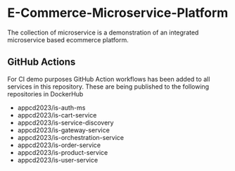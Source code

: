 # E-Commerce-Microservice-Platform

The collection of microservice is a demonstration of an integrated microservice based ecommerce platform.

## GitHub Actions
For CI demo purposes GitHub Action workflows has been added to all services in this repository. These are being published to the following repositories in DockerHub
- appcd2023/is-auth-ms
- appcd2023/is-cart-service
- appcd2023/is-service-discovery
- appcd2023/is-gateway-service
- appcd2023/is-orchestration-service
- appcd2023/is-order-service
- appcd2023/is-product-service
- appcd2023/is-user-service
